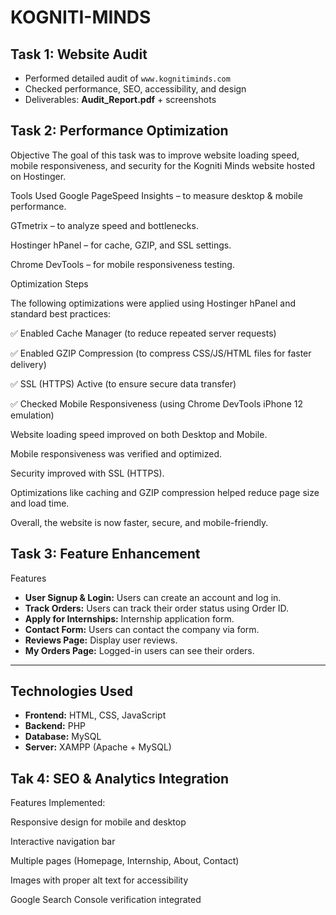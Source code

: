 # KOGNITI-MINDS
## Task 1: Website Audit
- Performed detailed audit of `www.kognitiminds.com`
- Checked performance, SEO, accessibility, and design
- Deliverables: **Audit_Report.pdf** + screenshots

## Task 2: Performance Optimization
Objective
The goal of this task was to improve website loading speed, mobile responsiveness, and security for the Kogniti Minds website hosted on Hostinger.

Tools Used
Google PageSpeed Insights – to measure desktop & mobile performance.

GTmetrix – to analyze speed and bottlenecks.

Hostinger hPanel – for cache, GZIP, and SSL settings.

Chrome DevTools – for mobile responsiveness testing.

Optimization Steps

The following optimizations were applied using Hostinger hPanel and standard best practices:

✅ Enabled Cache Manager (to reduce repeated server requests)


✅ Enabled GZIP Compression (to compress CSS/JS/HTML files for faster delivery)


✅ SSL (HTTPS) Active (to ensure secure data transfer)


✅ Checked Mobile Responsiveness (using Chrome DevTools iPhone 12 emulation)

Website loading speed improved on both Desktop and Mobile.

Mobile responsiveness was verified and optimized.

Security improved with SSL (HTTPS).

Optimizations like caching and GZIP compression helped reduce page size and load time.

Overall, the website is now faster, secure, and mobile-friendly.

## Task 3: Feature Enhancement

Features

- **User Signup & Login:** Users can create an account and log in.  
- **Track Orders:** Users can track their order status using Order ID.  
- **Apply for Internships:** Internship application form.  
- **Contact Form:** Users can contact the company via form.  
- **Reviews Page:** Display user reviews.  
- **My Orders Page:** Logged-in users can see their orders.  

---

## Technologies Used

- **Frontend:** HTML, CSS, JavaScript  
- **Backend:** PHP  
- **Database:** MySQL  
- **Server:** XAMPP (Apache + MySQL)  
## Tak 4: SEO & Analytics Integration
Features Implemented:

Responsive design for mobile and desktop

Interactive navigation bar

Multiple pages (Homepage, Internship, About, Contact)

Images with proper alt text for accessibility

Google Search Console verification integrated
